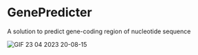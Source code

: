 # GenePredicter
A solution to predict gene-coding region of nucleotide sequence

![GIF 23 04 2023 20-08-15](https://user-images.githubusercontent.com/74643940/233854224-d319b764-06c7-492e-9abe-e1d28d25edb3.gif)

